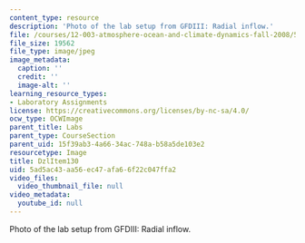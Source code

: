```yaml
---
content_type: resource
description: 'Photo of the lab setup from GFDIII: Radial inflow.'
file: /courses/12-003-atmosphere-ocean-and-climate-dynamics-fall-2008/5ad5ac43aa56ec47afa66f22c047ffa2_DzlItem130.jpg
file_size: 19562
file_type: image/jpeg
image_metadata:
  caption: ''
  credit: ''
  image-alt: ''
learning_resource_types:
- Laboratory Assignments
license: https://creativecommons.org/licenses/by-nc-sa/4.0/
ocw_type: OCWImage
parent_title: Labs
parent_type: CourseSection
parent_uid: 15f39ab3-4a66-34ac-748a-b58a5de103e2
resourcetype: Image
title: DzlItem130
uid: 5ad5ac43-aa56-ec47-afa6-6f22c047ffa2
video_files:
  video_thumbnail_file: null
video_metadata:
  youtube_id: null
---
```

Photo of the lab setup from GFDIII: Radial inflow.